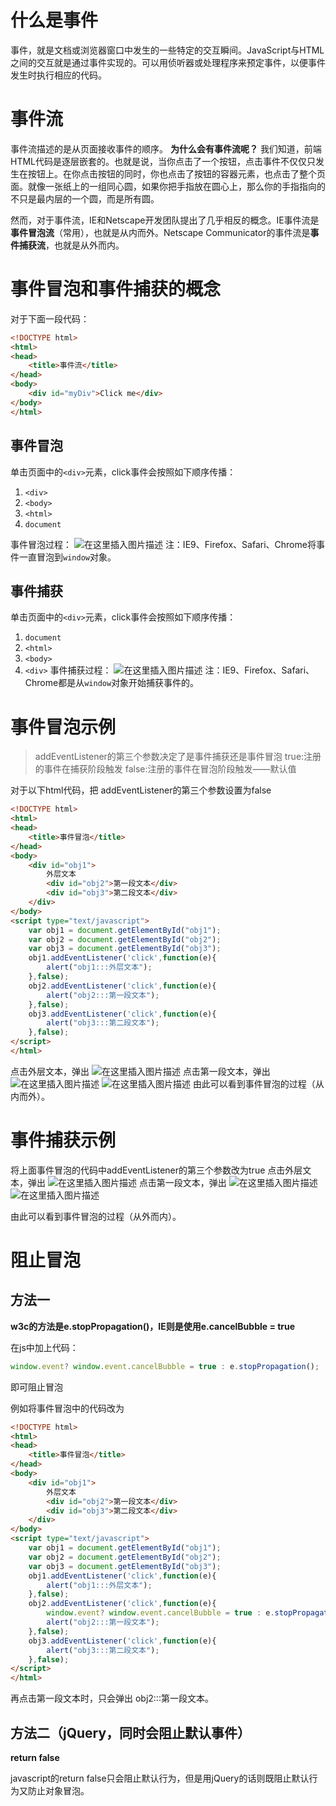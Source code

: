 # 什么是事件
事件，就是文档或浏览器窗口中发生的一些特定的交互瞬间。JavaScript与HTML之间的交互就是通过事件实现的。可以用侦听器或处理程序来预定事件，以便事件发生时执行相应的代码。
# 事件流
事件流描述的是从页面接收事件的顺序。
**为什么会有事件流呢？**
我们知道，前端HTML代码是逐层嵌套的。也就是说，当你点击了一个按钮，点击事件不仅仅只发生在按钮上。在你点击按钮的同时，你也点击了按钮的容器元素，也点击了整个页面。就像一张纸上的一组同心圆，如果你把手指放在圆心上，那么你的手指指向的不只是最内层的一个圆，而是所有圆。

然而，对于事件流，IE和Netscape开发团队提出了几乎相反的概念。IE事件流是**事件冒泡流**（常用），也就是从内而外。Netscape Communicator的事件流是**事件捕获流**，也就是从外而内。
# 事件冒泡和事件捕获的概念
对于下面一段代码：

```html
<!DOCTYPE html>
<html>
<head>
	<title>事件流</title>
</head>
<body>
	<div id="myDiv">Click me</div>
</body>
</html>
```

## 事件冒泡
单击页面中的`<div>`元素，click事件会按照如下顺序传播：

 1. `<div>`
 2. `<body>`
 3. `<html>`
 4. `document`

事件冒泡过程：
![在这里插入图片描述](https://img-blog.csdnimg.cn/20200131143524355.jpg?x-oss-process=image/watermark,type_ZmFuZ3poZW5naGVpdGk,shadow_10,text_aHR0cHM6Ly9ibG9nLmNzZG4ubmV0L3FxXzQyNTMyMTI4,size_16,color_FFFFFF,t_70)
注：IE9、Firefox、Safari、Chrome将事件一直冒泡到`window`对象。
## 事件捕获
单击页面中的`<div>`元素，click事件会按照如下顺序传播：

 1. `document`
 2. `<html>`
 3. `<body>`
 4. `<div>`
事件捕获过程：
![在这里插入图片描述](https://img-blog.csdnimg.cn/20200131143522816.jpg?x-oss-process=image/watermark,type_ZmFuZ3poZW5naGVpdGk,shadow_10,text_aHR0cHM6Ly9ibG9nLmNzZG4ubmV0L3FxXzQyNTMyMTI4,size_16,color_FFFFFF,t_70)
注：IE9、Firefox、Safari、Chrome都是从`window`对象开始捕获事件的。
# 事件冒泡示例
> addEventListener的第三个参数决定了是事件捕获还是事件冒泡
true:注册的事件在捕获阶段触发
false:注册的事件在冒泡阶段触发——默认值

对于以下html代码，把 addEventListener的第三个参数设置为false

```html
<!DOCTYPE html>
<html>
<head>
	<title>事件冒泡</title>
</head>
<body>
	<div id="obj1">
		外层文本
		<div id="obj2">第一段文本</div>
		<div id="obj3">第二段文本</div>
	</div>
</body>
<script type="text/javascript">
	var obj1 = document.getElementById("obj1");
	var obj2 = document.getElementById("obj2");
	var obj3 = document.getElementById("obj3");
	obj1.addEventListener('click',function(e){
		alert("obj1:::外层文本");
	},false);
	obj2.addEventListener('click',function(e){
		alert("obj2:::第一段文本");
	},false);
	obj3.addEventListener('click',function(e){
		alert("obj3:::第二段文本");
	},false);
</script>
</html>
```
点击外层文本，弹出
![在这里插入图片描述](https://img-blog.csdnimg.cn/20200131155012482.png)
点击第一段文本，弹出
![在这里插入图片描述](https://img-blog.csdnimg.cn/20200131155030593.png)
![在这里插入图片描述](https://img-blog.csdnimg.cn/20200131155038134.png)
由此可以看到事件冒泡的过程（从内而外）。

# 事件捕获示例
将上面事件冒泡的代码中addEventListener的第三个参数改为true
点击外层文本，弹出
![在这里插入图片描述](https://img-blog.csdnimg.cn/20200131155012482.png)
点击第一段文本，弹出
![在这里插入图片描述](https://img-blog.csdnimg.cn/20200131155038134.png)
![在这里插入图片描述](https://img-blog.csdnimg.cn/20200131155030593.png)

由此可以看到事件冒泡的过程（从外而内）。
# 阻止冒泡
## 方法一
**w3c的方法是e.stopPropagation()，IE则是使用e.cancelBubble = true**

在js中加上代码：
```js
window.event? window.event.cancelBubble = true : e.stopPropagation();
```
即可阻止冒泡

例如将事件冒泡中的代码改为
```html
<!DOCTYPE html>
<html>
<head>
	<title>事件冒泡</title>
</head>
<body>
	<div id="obj1">
		外层文本
		<div id="obj2">第一段文本</div>
		<div id="obj3">第二段文本</div>
	</div>
</body>
<script type="text/javascript">
	var obj1 = document.getElementById("obj1");
	var obj2 = document.getElementById("obj2");
	var obj3 = document.getElementById("obj3");
	obj1.addEventListener('click',function(e){
		alert("obj1:::外层文本");
	},false);
	obj2.addEventListener('click',function(e){
		window.event? window.event.cancelBubble = true : e.stopPropagation();	// 添加的代码
		alert("obj2:::第一段文本");
	},false);
	obj3.addEventListener('click',function(e){
		alert("obj3:::第二段文本");
	},false);
</script>
</html>
```
再点击第一段文本时，只会弹出  obj2:::第一段文本。
## 方法二（jQuery，同时会阻止默认事件）
**return false**

javascript的return false只会阻止默认行为，但是用jQuery的话则既阻止默认行为又防止对象冒泡。